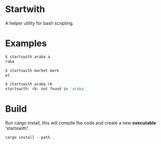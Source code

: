 # Startwith

A helper utility for bash scripting.

# Examples

```bash
$ startswith araba a
raba

$ startswith market mark
et

$ startswith araba rb
startswith: rb: not found in 'araba'
```


# Build

Run cargo install, this will compile the code and create a new **executable** 'startswith'.

```
cargo install --path .  
```
